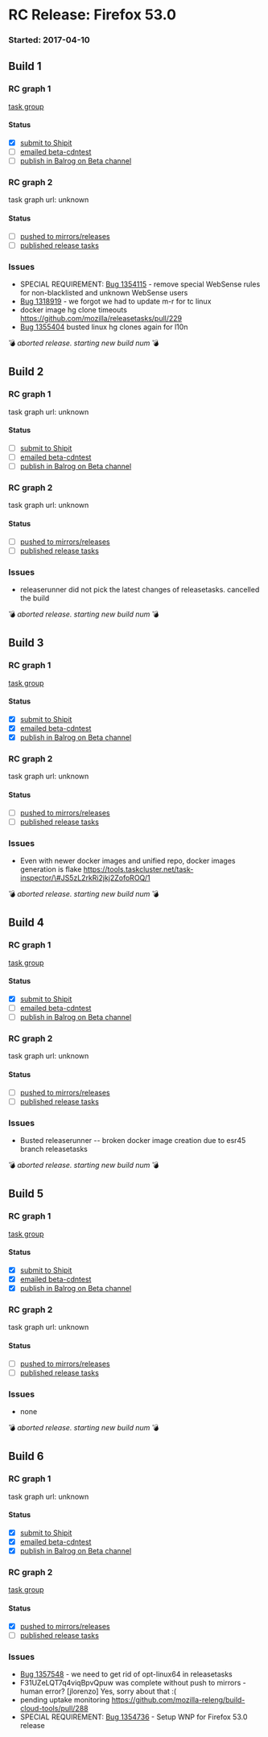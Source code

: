 # RC Release: Firefox 53.0

### Started: 2017-04-10

## Build 1

### RC graph 1
[task group](https://tools.taskcluster.net/push-inspector/#/p6Q9UsUrS9eSv1s4z0Cg3A)

#### Status
- [x] [submit to Shipit](https://wiki.mozilla.org/Release:Release_Automation_on_Mercurial:Starting_a_Release#Submit_to_Ship_It)
- [ ] [emailed beta-cdntest](../how-tos/relpro.md#1-email-drivers-re-release-live-on-test-channel)
- [ ] [publish in Balrog on Beta channel](../how-tos/relpro.md#3-publish-release)

### RC graph 2
task graph url: unknown

#### Status
- [ ] [pushed to mirrors/releases](../how-tos/relpro.md#2-push-to-releases-dir-mirrors)
- [ ] [published release tasks](../how-tos/relpro.md#3-publish-release)

### Issues
- SPECIAL REQUIREMENT: [Bug 1354115](https://bugzil.la/1354115) - remove special WebSense rules for non-blacklisted and unknown WebSense users
- [Bug 1318919](https://bugzil.la/1318919) - we forgot we had to update m-r for tc linux
- docker image hg clone timeouts https://github.com/mozilla/releasetasks/pull/229
- [Bug 1355404](https://bugzil.la/1355404) busted linux hg clones again for l10n

:bomb: _aborted release. starting new build num_ :bomb:

## Build 2

### RC graph 1
task graph url: unknown

#### Status
- [ ] [submit to Shipit](https://wiki.mozilla.org/Release:Release_Automation_on_Mercurial:Starting_a_Release#Submit_to_Ship_It)
- [ ] [emailed beta-cdntest](../how-tos/relpro.md#1-email-drivers-re-release-live-on-test-channel)
- [ ] [publish in Balrog on Beta channel](../how-tos/relpro.md#3-publish-release)

### RC graph 2
task graph url: unknown

#### Status
- [ ] [pushed to mirrors/releases](../how-tos/relpro.md#2-push-to-releases-dir-mirrors)
- [ ] [published release tasks](../how-tos/relpro.md#3-publish-release)

### Issues
- releaserunner did not pick the latest changes of releasetasks. cancelled the build

:bomb: _aborted release. starting new build num_ :bomb:

## Build 3

### RC graph 1
[task group](https://tools.taskcluster.net/push-inspector/#/thD9fmrUQv6ECT7eY_xNtQ)

#### Status
- [x] [submit to Shipit](https://wiki.mozilla.org/Release:Release_Automation_on_Mercurial:Starting_a_Release#Submit_to_Ship_It)
- [x] [emailed beta-cdntest](../how-tos/relpro.md#1-email-drivers-re-release-live-on-test-channel)
- [x] [publish in Balrog on Beta channel](../how-tos/relpro.md#3-publish-release)

### RC graph 2
task graph url: unknown

#### Status
- [ ] [pushed to mirrors/releases](../how-tos/relpro.md#2-push-to-releases-dir-mirrors)
- [ ] [published release tasks](../how-tos/relpro.md#3-publish-release)

### Issues
- Even with newer docker images and unified repo, docker images generation is flake https://tools.taskcluster.net/task-inspector/\#JS5zL2rkRi2jkj2ZofoROQ/1 

:bomb: _aborted release. starting new build num_ :bomb:

## Build 4

### RC graph 1
[task group](https://tools.taskcluster.net/push-inspector/#/z_-Tl0p4Rxu6eV3whAlKrw)

#### Status
- [x] [submit to Shipit](https://wiki.mozilla.org/Release:Release_Automation_on_Mercurial:Starting_a_Release#Submit_to_Ship_It)
- [ ] [emailed beta-cdntest](../how-tos/relpro.md#1-email-drivers-re-release-live-on-test-channel)
- [ ] [publish in Balrog on Beta channel](../how-tos/relpro.md#3-publish-release)

### RC graph 2
task graph url: unknown

#### Status
- [ ] [pushed to mirrors/releases](../how-tos/relpro.md#2-push-to-releases-dir-mirrors)
- [ ] [published release tasks](../how-tos/relpro.md#3-publish-release)

### Issues
- Busted releaserunner -- broken docker image creation due to esr45 branch releasetasks

:bomb: _aborted release. starting new build num_ :bomb:

## Build 5

### RC graph 1
[task group](https://tools.taskcluster.net/push-inspector/#/3K7wkmRLSG6MsRZnrFYq6Q)

#### Status
- [x] [submit to Shipit](https://wiki.mozilla.org/Release:Release_Automation_on_Mercurial:Starting_a_Release#Submit_to_Ship_It)
- [x] [emailed beta-cdntest](../how-tos/relpro.md#1-email-drivers-re-release-live-on-test-channel)
- [x] [publish in Balrog on Beta channel](../how-tos/relpro.md#3-publish-release)

### RC graph 2
task graph url: unknown

#### Status
- [ ] [pushed to mirrors/releases](../how-tos/relpro.md#2-push-to-releases-dir-mirrors)
- [ ] [published release tasks](../how-tos/relpro.md#3-publish-release)

### Issues
- none

:bomb: _aborted release. starting new build num_ :bomb:

## Build 6

### RC graph 1
task graph url: unknown

#### Status
- [x] [submit to Shipit](https://wiki.mozilla.org/Release:Release_Automation_on_Mercurial:Starting_a_Release#Submit_to_Ship_It)
- [x] [emailed beta-cdntest](../how-tos/relpro.md#1-email-drivers-re-release-live-on-test-channel)
- [x] [publish in Balrog on Beta channel](../how-tos/relpro.md#3-publish-release)

### RC graph 2
[task group](https://tools.taskcluster.net/push-inspector/#/FH3KauqaRfuuAkelDT6Cow)

#### Status
- [x] [pushed to mirrors/releases](../how-tos/relpro.md#2-push-to-releases-dir-mirrors)
- [ ] [published release tasks](../how-tos/relpro.md#3-publish-release)

### Issues
- [Bug 1357548](https://bugzil.la/1357548) - we need to get rid of opt-linux64 in releasetasks
- F31UZeLQT7q4viqBpvQpuw was complete without push to mirrors - human error? [jlorenzo] Yes, sorry about that :(
- pending uptake monitoring https://github.com/mozilla-releng/build-cloud-tools/pull/288
- SPECIAL REQUIREMENT: [Bug 1354736](https://bugzil.la/1354736) - Setup WNP for Firefox 53.0 release


